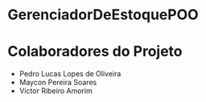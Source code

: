 # GerenciadorDeEstoquePOO

# Colaboradores do Projeto
  * Pedro Lucas Lopes de Oliveira
  * Maycon Pereira Soares
  * Victor Ribeiro Amorim
